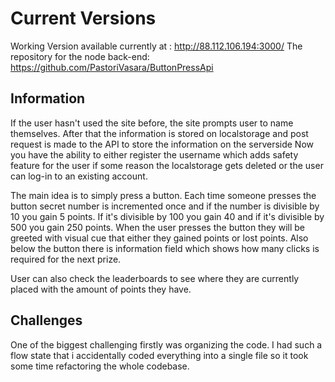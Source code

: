 # Current Versions
Working Version available currently at : http://88.112.106.194:3000/
The repository for the node back-end: https://github.com/PastoriVasara/ButtonPressApi

## Information

If the user hasn't used the site before, the site prompts user to name themselves.
After that the information is stored on localstorage and post request is made to the API to store the information on the serverside
Now you have the ability to either register the username which adds safety feature for the user if some reason the localstorage gets deleted or the user can log-in to an existing account.

The main idea is to simply press a button. Each time someone presses the button secret number is incremented once and if the number is divisible by 10 you gain 5 points. If it's divisible by 100 you gain 40 and if it's divisible by 500 you gain 250 points.
When the user presses the button they will be greeted with visual cue that either they gained points or lost points. Also below the button there is information field which shows how many clicks is required for the next prize.

User can also check the leaderboards to see where they are currently placed with the amount of points they have.

## Challenges

One of the biggest challenging firstly was organizing the code. I had such a flow state that i accidentally coded everything into a single file so it took some time refactoring the whole codebase.





